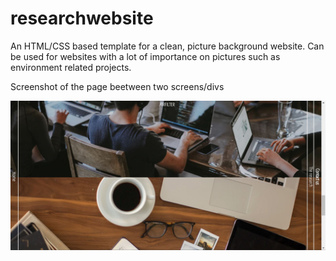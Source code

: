 # researchwebsite

An HTML/CSS based template for a clean, picture background website. Can be used for websites with a lot of importance on pictures such as environment related projects. 

Screenshot of the page beetween two screens/divs

![Image of Yaktocat](https://github.com/lakshmikgangesh/PictureWebTemplate/blob/main/Capture.JPG)



